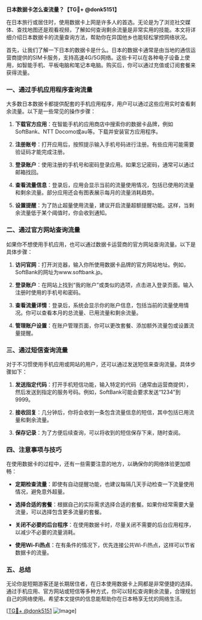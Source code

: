 **日本数据卡怎么查流量？【TG💪+ @donk5151】**

在日本旅行或居住时，使用数据卡上网是许多人的首选。无论是为了浏览社交媒体、查找地图还是观看视频，了解如何查询剩余流量是非常实用的技能。本文将详细介绍日本数据卡的流量查询方法，帮助你在异国他乡也能轻松掌控网络状况。

首先，让我们了解一下日本的数据卡是什么。日本的数据卡通常是由当地的通信运营商提供的SIM卡服务，支持高速4G/5G网络。这些卡可以在各种电子设备上使用，如智能手机、平板电脑和笔记本电脑。购买后，你可以通过充值或订阅套餐来获得流量。

### **一、通过手机应用程序查询流量**

大多数日本数据卡都提供配套的手机应用程序，用户可以通过这些应用实时查看剩余流量。以下是一些常见的操作步骤：

1. **下载官方应用**：在智能手机的应用商店中搜索你的数据卡品牌，例如SoftBank、NTT Docomo或au等。下载并安装官方应用程序。
   
2. **注册账号**：打开应用后，按照提示输入手机号码进行注册。有些应用可能需要验证码才能完成注册。

3. **登录账户**：使用注册的手机号和密码登录应用。如果忘记密码，通常可以通过邮箱找回。

4. **查看流量信息**：登录后，应用会显示当前的流量使用情况，包括已使用的流量和剩余流量。部分应用还会有图表展示每月的流量消耗趋势。

5. **设置提醒**：为了防止超量使用流量，建议开启流量超额提醒功能。这样，当剩余流量低于某个阈值时，你会收到通知。

### **二、通过官方网站查询流量**

如果你不想使用手机应用，也可以通过数据卡运营商的官方网站查询流量。以下是具体步骤：

1. **访问官网**：打开浏览器，输入你所使用数据卡品牌的官方网站地址。例如，SoftBank的网址为www.softbank.jp。

2. **登录账户**：在网站上找到“我的账户”或类似的选项，点击进入登录页面。输入注册时使用的手机号和密码。

3. **查看流量详情**：登录后，系统会显示你的账户信息，包括当前的流量使用情况。你可以查看本月的总流量、已用流量和剩余流量。

4. **管理账户设置**：在账户管理页面，你可以更改套餐、添加额外流量包或设置流量提醒。

### **三、通过短信查询流量**

对于不习惯使用手机应用或网站的用户，还可以通过发送短信来查询流量。具体步骤如下：

1. **发送指定代码**：打开手机短信功能，输入特定的代码（通常由运营商提供），然后发送到指定的服务号码。例如，SoftBank可能会要求发送“1234”到9999。

2. **接收回复**：几分钟后，你将会收到一条包含流量信息的短信，其中包括已用流量和剩余流量。

3. **保存记录**：为了方便后续查询，可以将收到的短信保存下来，随时查阅。

### **四、注意事项与技巧**

在使用数据卡的过程中，还有一些需要注意的地方，以确保你的网络体验更加顺畅：

- **定期检查流量**：即使有自动提醒功能，也建议每隔几天手动检查一下流量使用情况，避免意外超量。

- **选择合适的套餐**：根据自己的实际需求选择合适的套餐。如果你经常需要大量流量，可以选择包含更多流量的套餐。

- **关闭不必要的后台程序**：在使用数据卡时，尽量关闭不需要的后台应用程序，以减少不必要的流量消耗。

- **使用Wi-Fi热点**：在有条件的情况下，优先连接公共Wi-Fi热点，这样可以节省数据卡的流量。

### **五、总结**

无论你是短期游客还是长期居住者，在日本使用数据卡上网都是非常便捷的选择。通过手机应用、官方网站或短信等多种方式，你可以轻松查询剩余流量，合理规划自己的网络使用。希望本文提供的信息能帮助你在日本畅享无忧的网络生活。

[[TG💪+ @donk5151](https://t.me/s/donk5151) ![Image](https://i.postimg.cc/rwNCRYN7/Snipaste-2025-04-30-17-27-05.png)]